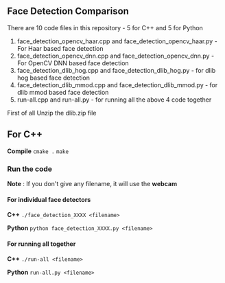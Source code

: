## Face Detection Comparison

There are 10 code files in this repository - 5 for C++ and 5 for Python

1. face_detection_opencv_haar.cpp and face_detection_opencv_haar.py - For Haar based face detection
2. face_detection_opencv_dnn.cpp and face_detection_opencv_dnn.py -  For OpenCV DNN based face detection
3. face_detection_dlib_hog.cpp and face_detection_dlib_hog.py - for dlib hog based face detection
4. face_detection_dlib_mmod.cpp and face_detection_dlib_mmod.py - for dlib mmod based face detection
5. run-all.cpp and run-all.py - for running all the above 4 code together


First of all Unzip the dlib.zip file

## For C++
**Compile**
``cmake .``
``make``

### Run the code

**Note** : If you don't give any filename, it will use the **webcam**

#### For individual face detectors

**C++**
``./face_detection_XXXX <filename>``

**Python**
``python face_detection_XXXX.py <filename>``

#### For running all together

**C++**
``./run-all <filename>``

**Python**
``run-all.py <filename>``